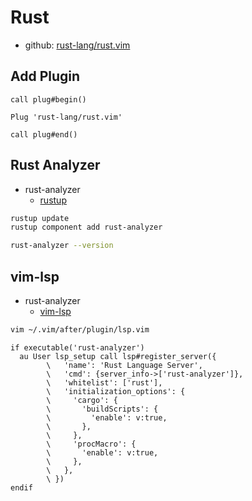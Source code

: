 # Rust

- github: [rust-lang/rust.vim](https://github.com/rust-lang/rust.vim)

## Add Plugin

```vim
call plug#begin()

Plug 'rust-lang/rust.vim'

call plug#end()
```

## Rust Analyzer

- rust-analyzer
  - [rustup](https://rust-analyzer.github.io/manual.html#rustup)

```bash
rustup update
rustup component add rust-analyzer
```

```bash
rust-analyzer --version
```

## vim-lsp

- rust-analyzer
  - [vim-lsp](https://rust-analyzer.github.io/manual.html#vim-lsp)

```bash
vim ~/.vim/after/plugin/lsp.vim
```

```vim
if executable('rust-analyzer')
  au User lsp_setup call lsp#register_server({
        \   'name': 'Rust Language Server',
        \   'cmd': {server_info->['rust-analyzer']},
        \   'whitelist': ['rust'],
        \   'initialization_options': {
        \     'cargo': {
        \       'buildScripts': {
        \         'enable': v:true,
        \       },
        \     },
        \     'procMacro': {
        \       'enable': v:true,
        \     },
        \   },
        \ })
endif
```

